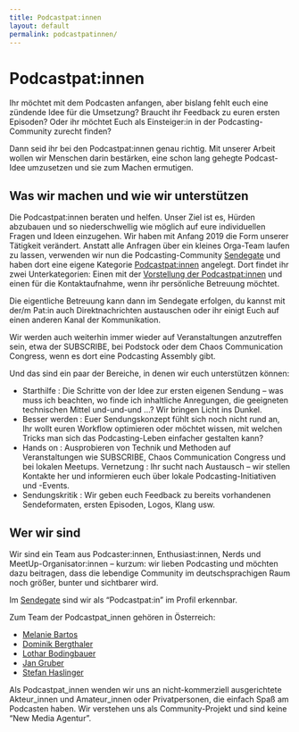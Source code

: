 ```yaml
---
title: Podcastpat:innen
layout: default
permalink: podcastpatinnen/
---
```


# Podcastpat:innen

Ihr möchtet mit dem Podcasten anfangen, aber bislang fehlt euch eine zündende
Idee für die Umsetzung? Braucht ihr Feedback zu euren ersten Episoden? Oder ihr
möchtet Euch als Einsteiger:in in der Podcasting-Community zurecht finden?

Dann seid ihr bei den Podcastpat:innen genau richtig. Mit unserer Arbeit wollen
wir Menschen darin bestärken, eine schon lang gehegte Podcast-Idee umzusetzen
und sie zum Machen ermutigen.

## Was wir machen und wie wir unterstützen

Die Podcastpat:innen beraten und helfen. Unser Ziel ist es, Hürden abzubauen
und so niederschwellig wie möglich auf eure individuellen Fragen und Ideen
einzugehen. Wir haben mit Anfang 2019 die Form unserer Tätigkeit verändert.
Anstatt alle Anfragen über ein kleines Orga-Team laufen zu lassen, verwenden
wir nun die Podcasting-Community [Sendegate](https://sendegate.de) und haben
dort eine eigene Kategorie
[Podcastpat:innen](https://sendegate.de/c/einstieg-ins-podcasting/podcastpatinnen)
angelegt. Dort findet ihr zwei Unterkategorien: Einen mit der
[Vorstellung der Podcastpat:innen](https://sendegate.de/t/die-podcastpat-innen-stellen-sich-vor/8797/12)
und einen für die Kontaktaufnahme, wenn ihr persönliche Betreuung möchtet.

Die eigentliche Betreuung kann dann im Sendegate erfolgen, du kannst mit der/m
Pat:in auch Direktnachrichten austauschen oder ihr einigt Euch auf einen anderen
Kanal der Kommunikation.

Wir werden auch weiterhin immer wieder auf Veranstaltungen anzutreffen sein,
etwa der SUBSCRIBE, bei Podstock oder dem Chaos Communication Congress, wenn es
dort eine Podcasting Assembly gibt.

Und das sind ein paar der Bereiche, in denen wir euch unterstützen können:

* Starthilfe : Die Schritte von der Idee zur ersten eigenen Sendung – was muss
ich beachten, wo finde ich inhaltliche Anregungen, die geeigneten technischen
Mittel und-und-und …? Wir bringen Licht ins Dunkel.
* Besser werden : Euer Sendungskonzept fühlt sich noch nicht rund an, Ihr wollt
euren Workflow optimieren oder möchtet wissen, mit welchen Tricks man sich das
Podcasting-Leben einfacher gestalten kann?
* Hands on : Ausprobieren von Technik und Methoden auf Veranstaltungen wie
SUBSCRIBE, Chaos Communication Congress und bei lokalen Meetups.
Vernetzung : Ihr sucht nach Austausch – wir stellen Kontakte her und
informieren euch über lokale Podcasting-Initiativen und -Events.
* Sendungskritik : Wir geben euch Feedback zu bereits vorhandenen
Sendeformaten, ersten Episoden, Logos, Klang usw.

## Wer wir sind

Wir sind ein Team aus Podcaster:innen, Enthusiast:innen, Nerds und
MeetUp-Organisator:innen – kurzum: wir lieben Podcasting und möchten dazu
beitragen, dass die lebendige Community im deutschsprachigen Raum noch größer,
bunter und sichtbarer wird.

Im [Sendegate](https://sendegate.de/c/einstieg-ins-podcasting/podcastpatinnen)
sind wir als “Podcastpat:in” im Profil erkennbar.

Zum Team der Podcastpat_innen gehören in Österreich:

* [Melanie Bartos](people/melanie_bartos.html)
* [Dominik Bergthaler](people/dominik_bergthaler.html)
* [Lothar Bodingbauer](people/lothar_bodingbauer.html)
* [Jan Gruber](people/jan_gruber.html)
* [Stefan Haslinger](people/stefan_haslinger.html)

Als Podcastpat_innen wenden wir uns an nicht-kommerziell
ausgerichtete Akteur_innen und Amateur_innen oder Privatpersonen, die einfach
Spaß am Podcasten haben. Wir verstehen uns als Community-Projekt und sind keine
“New Media Agentur”.
